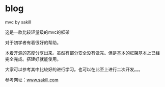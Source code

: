 # blog
mvc by sakill


这是一款比较轻量级的mvc的框架

对于初学者有着很好的帮助。

本着开源的态度分享出来。虽然有部分安全没有做完。但是基本的框架基本上已经完全完成。搭建好就能使用。

大家可以参考其中比较好的进行学习。也可以在此至上进行二次开发。。。

参考网址：www.sakill.com
